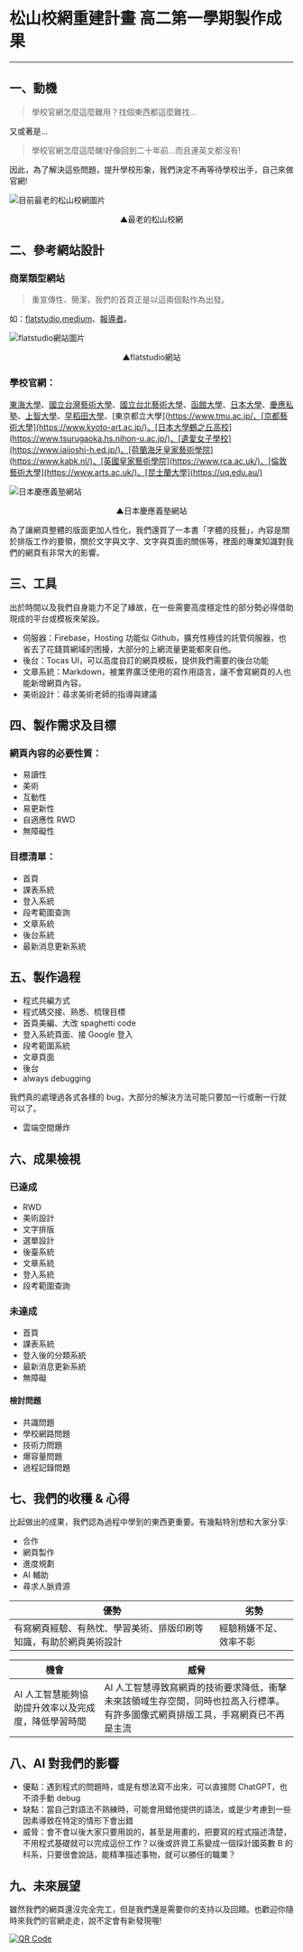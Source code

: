 # 松山校網重建計畫 高二第一學期製作成果

---

## 一、動機

> 學校官網怎麼這麼難用？找個東西都這麼難找...

 又或著是...
 
>學校官網怎麼這麼醜!好像回到二十年前...而且連英文都沒有!


因此，為了解決這些問題，提升學校形象，我們決定不再等待學校出手，自己來做官網!

![目前最老的松山校網圖片](https://firebasestorage.googleapis.com/v0/b/sssh-webpage.appspot.com/o/20231202.png?alt=media&token=4407deee-280b-499d-b1a3-7c1e4a1f28a5)

<p style="text-align:center;">▲最老的松山校網</p>

## 二、參考網站設計

### 商業類型網站

> 重宣傳性、簡潔，我們的首頁正是以這兩個點作為出發。

如：[flatstudio](https://flatstudio.jp/),[medium](https://medium.com/itsoktomakemistakes/%E7%99%BC%E8%A1%A8%E7%AC%AC%E4%B8%80%E7%AF%87-medium-%E6%96%87%E7%AB%A0%E7%9A%84%E6%89%8B%E6%8A%8A%E6%89%8B%E6%95%99%E5%AD%B8-4a3ad211484a)、[報導者](https://www.twreporter.org/)。

![flatstudio網站圖片](https://firebasestorage.googleapis.com/v0/b/sssh-webpage.appspot.com/o/flatstudio.png?alt=media&token=d9b67f75-a257-4d5f-8453-99bc859ec018)

<p style="text-align:center;">▲flatstudio網站</p>

### 學校官網：

[東海大學](https://www.thu.edu.tw/)、[國立台灣藝術大學](https://www.ntua.edu.tw/)、[國立台北藝術大學](https://w3.tnua.edu.tw/)、[函館大學](https://www.hakodate-u.ac.jp/)、[日本大學](https://www.nihon-u.ac.jp/)、[慶應私塾](https://www.keio.ac.jp/en/)、[上智大學](https://www.sophia.ac.jp/jpn/)、[早稻田大學](https://www.waseda.jp/)、[東京都立大學](https://www.tmu.ac.jp/、[京都藝術大學](https://www.kyoto-art.ac.jp/)、[日本大學鶴之丘高校](https://www.tsurugaoka.hs.nihon-u.ac.jp/)、[遺愛女子學校](https://www.iaijoshi-h.ed.jp/)、[荷蘭海牙皇家藝術學院](https://www.kabk.nl/)、[英國皇家藝術學院](https://www.rca.ac.uk/)、[倫敦藝術大學](https://www.arts.ac.uk/)、[昆士蘭大學](https://uq.edu.au/)

![日本慶應義塾網站](https://firebasestorage.googleapis.com/v0/b/sssh-webpage.appspot.com/o/keio.png?alt=media&token=a3a884c4-58db-4195-bdaa-5c9ff1e28d2d)

<p style="text-align:center;">▲日本慶應義塾網站</p>

為了讓網頁整體的版面更加人性化，我們還買了一本書「字體的技藝」，內容是關於排版工作的要領，關於文字與文字、文字與頁面的關係等，裡面的專業知識對我們的網頁有非常大的影響。

## 三、工具

出於時間以及我們自身能力不足了緣故，在一些需要高度穩定性的部分勢必得借助現成的平台或模板來架設。

* 伺服器：Firebase，Hosting 功能似 Github，擴充性極佳的託管伺服器，也省去了花錢買網域的困擾，大部分的上網流量更能都來自他。
* 後台：Tocas UI，可以高度自訂的網頁模板，提供我們需要的後台功能
* 文章系統：Markdown，被業界廣泛使用的寫作用語言，讓不會寫網頁的人也能新增網頁內容。
* 美術設計：尋求美術老師的指導與建議

## 四、製作需求及目標

### 網頁內容的必要性質：

* 易讀性
* 美術
* 互動性
* 易更新性
* 自適應性 RWD
* 無障礙性

### 目標清單：

* 首頁
* 課表系統
* 登入系統
* 段考範圍查詢
* 文章系統
* 後台系統
* 最新消息更新系統

## 五、製作過程

* 程式共編方式
* 程式碼交接、熟悉、梳理目標
* 首頁美編、大改 spaghetti code
* 登入系統頁面、接 Google 登入
* 段考範圍系統
* 文章頁面
* 後台
* always debugging

我們真的處理過各式各樣的 bug，大部分的解決方法可能只要加一行或刪一行就可以了。

* 雲端空間爆炸

## 六、成果檢視

### 已達成

* RWD
* 美術設計
* 文字排版
* 選單設計
* 後臺系統
* 文章系統
* 登入系統
* 段考範圍查詢

### 未達成

* 首頁
* 課表系統
* 登入後的分類系統
* 最新消息更新系統
* 無障礙

#### 檢討問題

* 共識問題
* 學校網路問題
* 技術力問題
* 爆容量問題
* 過程記錄問題

## 七、我們的收穫 & 心得

比起做出的成果，我們認為過程中學到的東西更重要。有幾點特別想和大家分享:

* 合作
* 網頁製作
* 進度規劃
* AI 輔助
* 尋求人脈資源

| 優勢 | 劣勢 |
|---|---|
| 有寫網頁經驗、有熱忱、學習美術、排版印刷等知識，有助於網頁美術設計 | 經驗稍嫌不足、效率不彰 |

| 機會 | 威脅 |
|---|---|
| AI 人工智慧能夠協助提升效率以及完成度，降低學習時間 | AI 人工智慧導致寫網頁的技術要求降低，衝擊未來該領域生存空間，同時也拉高入行標準。有許多圖像式網頁排版工具，手寫網頁已不再是主流 |

## 八、AI 對我們的影響

* 優點：遇到程式的問題時，或是有想法寫不出來，可以直接問 ChatGPT，也不須手動 debug
* 缺點：當自己對語法不熟練時，可能會用錯他提供的語法，或是少考慮到一些因素導致在特定的情形下會出錯
* 威脅：會不會以後大家只要用說的，甚至是用畫的，把要寫的程式描述清楚，不用程式基礎就可以完成這份工作？以後或許資工系變成一個採計國英數 B 的科系，只要很會說話，能精準描述事物，就可以勝任的職業？

## 九、未來展望

雖然我們的網頁還沒完全完工，但是我們還是需要你的支持以及回饋。也歡迎你隨時來我們的官網走走，說不定會有新發現喔!

[![QR Code](https://firebasestorage.googleapis.com/v0/b/sssh-webpage.appspot.com/o/qrcode_sssh-webpage.web.app.png?alt=media&token=04e0cda9-31d4-4954-ac75-4dffa30b6a42)](https://sssh-webpage.web.app/)
